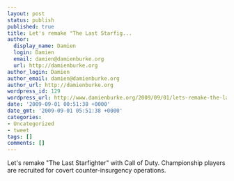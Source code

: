 ```yaml
---
layout: post
status: publish
published: true
title: Let's remake "The Last Starfig...
author:
  display_name: Damien
  login: Damien
  email: damien@damienburke.org
  url: http://damienburke.org
author_login: Damien
author_email: damien@damienburke.org
author_url: http://damienburke.org
wordpress_id: 129
wordpress_url: http://www.damienburke.org/2009/09/01/lets-remake-the-last-starfig/
date: '2009-09-01 00:51:38 +0000'
date_gmt: '2009-09-01 05:51:38 +0000'
categories:
- Uncategorized
- tweet
tags: []
comments: []
---
```

<p>Let's remake "The Last Starfighter" with Call of Duty. Championship players are recruited for covert counter-insurgency operations.</p>
